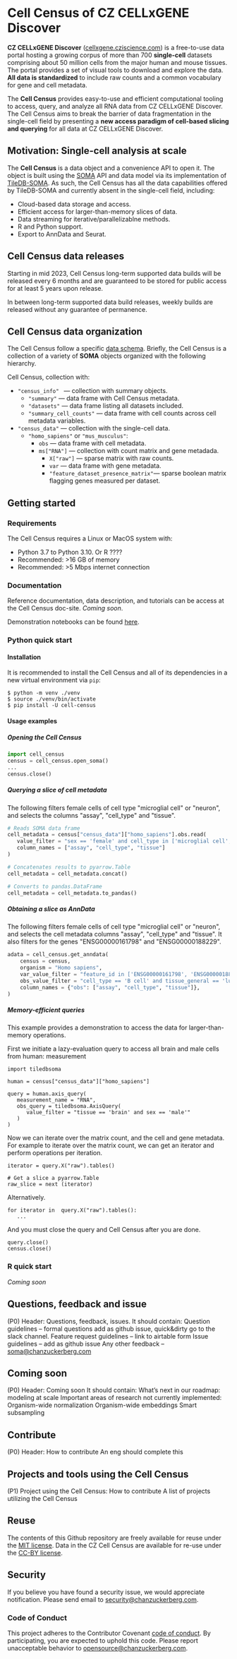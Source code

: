 # Cell Census of CZ CELLxGENE Discover

**CZ CELLxGENE Discover** ([cellxgene.cziscience.com](https://cellxgene.cziscience.com/)) is a free-to-use data portal hosting a growing corpus of more than 700 **single-cell** datasets comprising about 50 million cells from the major human and mouse tissues. The portal provides a set of visual tools to download and explore the data. **All data is standardized** to include raw counts and a common vocabulary for gene and cell metadata.

The **Cell Census** provides easy-to-use and efficient computational tooling to access, query, and analyze all RNA data from CZ CELLxGENE Discover. The Cell Census aims to break the barrier of data fragmentation in the single-cell field by presenting a **new access paradigm of cell-based slicing and querying** for all data at CZ CELLxGENE Discover.

## Motivation: Single-cell analysis at scale 

The **Cell Census** is a data object and a convenience API to open it. The object is built using the [SOMA](https://github.com/single-cell-data/SOMA) API and data model via its implementation of [TileDB-SOMA](https://github.com/single-cell-data/TileDB-SOMA). As such, the Cell Census has all the data capabilities offered by TileDB-SOMA and currently absent in the single-cell field, including:

- Cloud-based data storage and access.
- Efficient access for larger-than-memory slices of data.
- Data streaming for iterative/parallelizablne  methods.
- R and Python support.
- Export to AnnData and Seurat.

## Cell Census data releases

Starting in  mid 2023, Cell Census long-term supported data builds will be released every 6 months and are guaranteed to be stored for public access for at least 5 years upon release. 

In between long-term supported data build releases, weekly builds are released without any guarantee of permanence. 

## Cell Census data organization

The Cell Census follow a specific [data schema](https://github.com/chanzuckerberg/cell-census/blob/main/docs/cell_census_schema_0.1.0.md). Briefly, the Cell Census is a collection of a variety of **SOMA** objects organized with the following hierarchy.


Cell Census, collection with:

- `"census_info" ` — collection with summary objects.
   - `"summary"` — data frame with Cell Census metadata.
   - `"datasets"` — data frame listing all datasets included.
   - `"summary_cell_counts"`  — data frame with cell counts across cell metadata variables.
- `"census_data"` — collection with the single-cell data.
	- `"homo_sapiens"` or `"mus_musculus"`:
		- `obs`  — data frame with cell metadata.
		- `ms["RNA"]` — collection with count matrix and gene metadada.
		   - `X["raw"]` — sparse matrix with raw counts.
		   - `var` — data frame with gene metadata.
		   - `"feature_dataset_presence_matrix"`— sparse boolean matrix flagging genes measured per dataset. 

## Getting started

### Requirements

The Cell Census requires a Linux or MacOS system with:

- Python 3.7 to Python 3.10. Or R ????
- Recommended: >16 GB of memory
- Recommended: >5 Mbps internet connection    

### Documentation

Reference documentation, data description, and tutorials can be access at the Cell Census doc-site. *Coming soon*. 

Demonstration notebooks can be found [here](https://github.com/chanzuckerberg/cell-census/tree/main/api/python/notebooks).

### Python quick start

#### Installation

It is recommended to install the Cell Census and all of its dependencies in a new virtual environment via `pip`:

```
$ python -m venv ./venv
$ source ./venv/bin/activate
$ pip install -U cell-census
```

#### Usage examples

##### Opening the Cell Census

```python
import cell_census
census = cell_census.open_soma()
...
census.close()
```

##### Querying a slice of cell metadata

The following filters female cells of cell type "microglial cell" or "neuron", and selects the columns "assay", "cell_type" and "tissue".

```python
# Reads SOMA data frame
cell_metadata = census["census_data"]["homo_sapiens"].obs.read(
   value_filter = "sex == 'female' and cell_type in ['microglial cell', 'neuron']",
   column_names = ["assay", "cell_type", "tissue"]
)

# Concatenates results to pyarrow.Table
cell_metadata = cell_metadata.concat()

# Converts to pandas.DataFrame
cell_metadata = cell_metadata.to_pandas()
```

##### Obtaining a slice as AnnData 

The following filters female cells of cell type "microglial cell" or "neuron", and selects the cell metadata columns "assay", "cell_type" and "tissue". It also filters for the genes "ENSG00000161798" and "ENSG00000188229".

```python
adata = cell_census.get_anndata(
    census = census,
    organism = "Homo sapiens",
    var_value_filter = "feature_id in ['ENSG00000161798', 'ENSG00000188229']",
    obs_value_filter = "cell_type == 'B cell' and tissue_general == 'lung' and disease == 'COVID-19'",
    column_names = {"obs": ["assay", "cell_type", "tissue"]},
)

```

##### Memory-efficient queries

This example provides a demonstration to access the data for larger-than-memory operations. 

First we initiate a lazy-evaluation query to access all brain and male cells from human:
measurement 

```
import tiledbsoma

human = census["census_data"]["homo_sapiens"]

query = human.axis_query(
   measurement_name = "RNA",
   obs_query = tiledbsoma.AxisQuery(
      value_filter = "tissue == 'brain' and sex == 'male'"
   )
)
```

Now we can iterate over the matrix count, and the cell and gene metadata. For example to iterate over the matrix count, we can get an iterator and perform operations per iteration.

```
iterator = query.X("raw").tables()

# Get a slice a pyarrow.Table
raw_slice = next (iterator) 
```

Alternatively.

```
for iterator in  query.X("raw").tables():
   ...
``` 

And you must close the query and Cell Census after you are done.

```
query.close()
census.close()
```

### R quick start

*Coming soon*


## Questions, feedback and issue

(P0) Header: Questions, feedback, issues. 
It should contain:
Question guidelines – formal questions add as github issue, quick&dirty go to the slack channel.
Feature request guidelines – link to airtable form
Issue guidelines – add as github issue
Any other feedback – soma@chanzuckerberg.com 


## Coming soon

(P0) Header: Coming soon
It should contain:
What’s next in our roadmap: modeling at scale
Important areas of research not currently implemented:
Organism-wide normalization
Organism-wide embeddings
Smart subsampling

## Contribute

(P0) Header: How to contribute
An eng should complete this

## Projects and tools using the Cell Census

(P1) Project using the Cell Census: How to contribute
A list of projects utilizing the Cell Census

## Reuse

The contents of this Github repository are freely available for reuse under the [MIT license](https://opensource.org/licenses/MIT). Data in the CZ Cell Census are available for re-use under the [CC-BY license](https://creativecommons.org/licenses/by/4.0/).

## Security

If you believe you have found a security issue, we would appreciate notification. Please send email to <security@chanzuckerberg.com>.

### Code of Conduct

This project adheres to the Contributor Covenant [code of conduct](https://github.com/chanzuckerberg/.github/blob/master/CODE_OF_CONDUCT.md). By participating, you are expected to uphold this code. Please report unacceptable behavior to <opensource@chanzuckerberg.com>.

